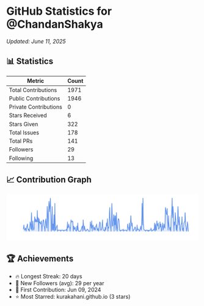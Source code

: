 # GitHub Statistics for @ChandanShakya
*Updated: June 11, 2025*

## 📊 Statistics
| Metric | Count |
|--------|--------|
| Total Contributions | 1971 |
| Public Contributions | 1946 |
| Private Contributions | 0 |
| Stars Received | 6 |
| Stars Given | 322 |
| Total Issues | 178 |
| Total PRs | 141 |
| Followers | 29 |
| Following | 13 |

## 📈 Contribution Graph

![Contribution Graph](./contribution_graph.png)

## 🏆 Achievements

- 🔥 Longest Streak: 20 days
- 👥 New Followers (avg): 29 per year
- 📅 First Contribution: Jun 09, 2024
- ⭐ Most Starred: kurakahani.github.io (3 stars)
